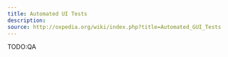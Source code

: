 ```yaml
---
title: Automated UI Tests
description: 
source: http://oxpedia.org/wiki/index.php?title=Automated_GUI_Tests
---
```


TODO:QA


